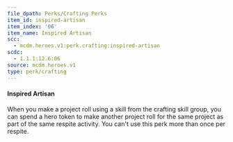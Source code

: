 ```yaml
---
file_dpath: Perks/Crafting Perks
item_id: inspired-artisan
item_index: '06'
item_name: Inspired Artisan
scc:
  - mcdm.heroes.v1:perk.crafting:inspired-artisan
scdc:
  - 1.1.1:12.6:06
source: mcdm.heroes.v1
type: perk/crafting
---
```


#### Inspired Artisan

When you make a project roll using a skill from the crafting skill group, you can spend a hero token to make another project roll for the same project as part of the same respite activity. You can't use this perk more than once per respite.
